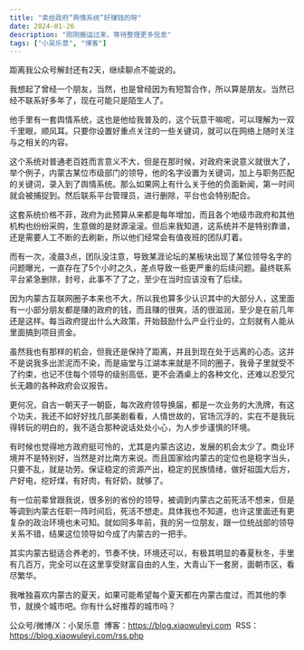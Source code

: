 ```yaml
---
title: "卖给政府“舆情系统”好赚钱的呀"
date: 2024-01-26
description: "刚刚搬运过来，等待整理更多信息"
tags: ["小吴乐意", "博客"]
---
```


距离我公众号解封还有2天，继续聊点不能说的。

我想起了曾经一个朋友，当然，也是曾经因为有短暂合作，所以算是朋友。当然已经不联系好多年了，现在可能只是陌生人了。

他手里有一套舆情系统，这也是他给我普及的，这个玩意干嘛呢，可以理解为一双千里眼，顺风耳。只要你设置好重点关注的一些关键词，就可以在网络上随时关注与之相关的内容。

这个系统对普通老百姓而言意义不大，但是在那时候，对政府来说意义就很大了，举个例子，内蒙古某位市级部门的领导，他的名字设置为关键词，加上与职务匹配的关键词，录入到了舆情系统。那么如果网上有什么关于他的负面新闻，第一时间就会被捕捉到。然后联系平台管理员，进行删除，平台也会特别配合。

这套系统价格不菲，政府为此预算从来都是每年增加，而且各个地级市政府和其他机构也纷纷采购，生意做的是财源滚滚。但后来我知道，这系统并不是特别靠谱，还是需要人工不断的去刷新，所以他们经常会有值夜班的团队盯着。

而有一次，凌晨3点，团队没注意，导致某涯论坛的某板块出现了某位领导名字的问题曝光，一直存在了5个小时之久，差点导致一些更严重的后续问题。最终联系平台紧急删除，封号，此事不了了之，至少在当时应该没有了后续。

因为内蒙古互联网圈子本来也不大，所以我也算多少认识其中的大部分人，这里面有一小部分朋友都是赚的政府的钱，而且赚的很爽，活的很滋润，至少是在前几年还是这样。每当政府提出什么大政策，开始鼓励什么产业行业的，立刻就有人能从里面搞到项目资金。

虽然我也有那样的机会，但我还是保持了距离，并且到现在处于远离的心态。这并不是说我多出淤泥而不染，而是庙堂与江湖本来就是不同的圈子，我骨子里就受不了约束，也记不住每个领导的级别高低，更不会酒桌上的各种文化，还难以忍受冗长无趣的各种政府会议报告。

更何况，自古一朝天子一朝臣，每次政府领导换届，都是一次业务的大洗牌，有这个功夫，我还不如好好找几部美剧看看，人情世故的，官场沉浮的，实在不是我玩得转玩的明白的，我不适合那种说话处处小心，为人步步谨慎的环境。

有时候也觉得地方政府挺可怜的，尤其是内蒙古这边，发展的机会太少了。商业环境并不是特别好，当然是对比南方来说。而且国家给内蒙古的定位也是稳字当头，只要不乱，就是功劳。保证稳定的资源产出，稳定的民族情绪，做好祖国大后方，产好电，挖好煤，有好肉，有好奶，就够了。

有一位前辈曾跟我说，很多别的省份的领导，被调到内蒙古之前死活不想来，但是等调到内蒙古任职一阵时间后，死活不想走。具体我也不知道，也许这里面还有更复杂的政治环境也未可知。就如同多年前，我的另一位朋友，跟一位统战部的领导关系不错，结果这位领导如今成了内蒙古的一把手。

其实内蒙古挺适合养老的，节奏不快，环境还可以，有极其明显的春夏秋冬，手里有几百万，完全可以在这里享受财富自由的人生，大青山下一套房，面朝市区，看尽繁华。

我唯独喜欢内蒙古的夏天，如果可能希望每个夏天都在内蒙古度过，而其他的季节，就换个城市吧。你有什么好推荐的城市吗？

公众号/微博/X：小吴乐意
 博客：https://blog.xiaowuleyi.com
 RSS：https://blog.xiaowuleyi.com/rss.php
